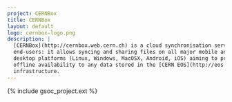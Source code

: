 ```yaml
---
project: CERNBox
title: CERNBox
layout: default
logo: cernbox-logo.png
description: |
  [CERNBox](http://cernbox.web.cern.ch) is a cloud synchronisation service for
  end-users: it allows syncing and sharing files on all major mobile and
  desktop platforms (Linux, Windows, MacOSX, Android, iOS) aiming to provide
  offline availability to any data stored in the [CERN EOS](http://eos.web.cern.ch)
  infrastructure.
---
```


{% include gsoc_project.ext %}
